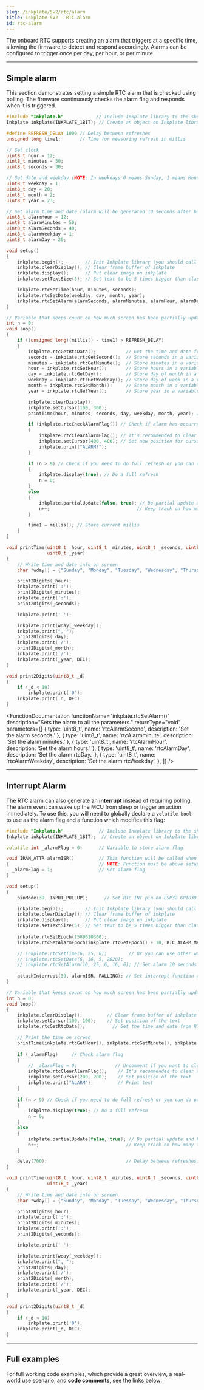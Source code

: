 ```yaml
---  
slug: /inkplate/5v2/rtc/alarm  
title: Inkplate 5V2 – RTC alarm
id: rtc-alarm  
---  
```


The onboard RTC supports creating an alarm that triggers at a specific time, allowing the firmware to detect and respond accordingly. Alarms can be configured to trigger once per day, per hour, or per minute.

---  

## Simple alarm

This section demonstrates setting a simple RTC alarm that is checked using polling. The firmware continuously checks the alarm flag and responds when it is triggered.

```cpp
#include "Inkplate.h"            // Include Inkplate library to the sketch
Inkplate inkplate(INKPLATE_1BIT); // Create an object on Inkplate library and also set library into 1-bit mode (BW)

#define REFRESH_DELAY 1000 // Delay between refreshes
unsigned long time1;       // Time for measuring refresh in millis

// Set clock
uint8_t hour = 12;
uint8_t minutes = 50;
uint8_t seconds = 30;

// Set date and weekday (NOTE: In weekdays 0 means Sunday, 1 means Monday, ...)
uint8_t weekday = 1;
uint8_t day = 20;
uint8_t month = 2;
uint8_t year = 23;

// Set alarm time and date (alarm will be generated 10 seconds after board power up)
uint8_t alarmHour = 12;
uint8_t alarmMinutes = 50;
uint8_t alarmSeconds = 40;
uint8_t alarmWeekday = 1;
uint8_t alarmDay = 20;

void setup()
{
    inkplate.begin();        // Init Inkplate library (you should call this function ONLY ONCE)
    inkplate.clearDisplay(); // Clear frame buffer of inkplate
    inkplate.display();      // Put clear image on inkplate
    inkplate.setTextSize(5); // Set text to be 5 times bigger than classic 5x7 px text

    inkplate.rtcSetTime(hour, minutes, seconds);                                         // Send time to RTC
    inkplate.rtcSetDate(weekday, day, month, year);                                      // Send date to RTC
    inkplate.rtcSetAlarm(alarmSeconds, alarmMinutes, alarmHour, alarmDay, alarmWeekday); // Set alarm
}

// Variable that keeps count on how much screen has been partially updated
int n = 0;
void loop()
{
    if ((unsigned long)(millis() - time1) > REFRESH_DELAY)
    {
        inkplate.rtcGetRtcData();           // Get the time and date from RTC
        seconds = inkplate.rtcGetSecond();  // Store seconds in a variable
        minutes = inkplate.rtcGetMinute();  // Store minutes in a variable
        hour = inkplate.rtcGetHour();       // Store hours in a variable
        day = inkplate.rtcGetDay();         // Store day of month in a variable
        weekday = inkplate.rtcGetWeekday(); // Store day of week in a variable
        month = inkplate.rtcGetMonth();     // Store month in a variable
        year = inkplate.rtcGetYear();       // Store year in a variable

        inkplate.clearDisplay();                                       // Clear content in frame buffer
        inkplate.setCursor(100, 300);                                  // Set position of the text
        printTime(hour, minutes, seconds, day, weekday, month, year); // Print the time on screen

        if (inkplate.rtcCheckAlarmFlag()) // Check if alarm has occurred
        {
            inkplate.rtcClearAlarmFlag(); // It's recommended to clear alarm flag after alarm has occurred
            inkplate.setCursor(400, 400); // Set new position for cursor
            inkplate.print("ALARM!");
        }

        if (n > 9) // Check if you need to do full refresh or you can do partial update
        {
            inkplate.display(true); // Do a full refresh
            n = 0;
        }
        else
        {
            inkplate.partialUpdate(false, true); // Do partial update and keep e-papr power supply on
            n++;                                // Keep track on how many times screen has been partially updated
        }

        time1 = millis(); // Store current millis
    }
}

void printTime(uint8_t _hour, uint8_t _minutes, uint8_t _seconds, uint8_t _day, uint8_t _weekday, uint16_t _month,
               uint8_t _year)
{
    // Write time and date info on screen
    char *wday[] = {"Sunday", "Monday", "Tuesday", "Wednesday", "Thursday", "Friday", "Saturday"};

    print2Digits(_hour);
    inkplate.print(':');
    print2Digits(_minutes);
    inkplate.print(':');
    print2Digits(_seconds);

    inkplate.print(' ');

    inkplate.print(wday[_weekday]);
    inkplate.print(", ");
    print2Digits(_day);
    inkplate.print('/');
    print2Digits(_month);
    inkplate.print('/');
    inkplate.print(_year, DEC);
}

void print2Digits(uint8_t _d)
{
    if (_d < 10)
        inkplate.print('0');
    inkplate.print(_d, DEC);
}
```

<FunctionDocumentation
    functionName="inkplate.rtcSetAlarm()"
    description="Sets the alarm to all the parameters."
    returnType="void"
    parameters={[ 
    { type: 'uint8_t', name: 'rtcAlarmSecond', description: 'Set the alarm seconds.' },
    { type: 'uint8_t', name: 'rtcAlarmminute', description: 'Set the alarm minutes.' },
    { type: 'uint8_t', name: 'rtcAlarmHour', description: 'Set the alarm hours.' },
    { type: 'uint8_t', name: 'rtcAlarmDay', description: 'Set the alarm rtcDay.' },
    { type: 'uint8_t', name: 'rtcAlarmWeekday', description: 'Set the alarm rtcWeekday.' },
    ]}
 />

<FunctionDocumentation
  functionName="inkplate.rtcCheckAlarmFlag()"
  description="Checks if the alarm flag is on"
  returnDescription="Returns true if the alarm flag is on"
  returnType="bool"
/>

---  

## Interrupt Alarm
The RTC alarm can also generate an **interrupt** instead of requiring polling. The alarm event can wake up the MCU from sleep or trigger an action immediately. To use this, you will need to globally declare a `volatile bool` to use as the alarm flag and a function which modifies this flag:

```cpp
#include "Inkplate.h"             // Include Inkplate library to the sketch
Inkplate inkplate(INKPLATE_1BIT);  // Create an object on Inkplate library and also set library into 1-bit mode (BW)

volatile int _alarmFlag = 0;      // Variable to store alarm flag

void IRAM_ATTR alarmISR()         // This function will be called when alarm interrupt event happens
{                                 // NOTE: Function must be above setup() and loop()!
  _alarmFlag = 1;                 // Set alarm flag
}

void setup()
{
    pinMode(39, INPUT_PULLUP);      // Set RTC INT pin on ESP32 GPIO39 as input with pullup resistor enabled

    inkplate.begin();        // Init Inkplate library (you should call this function ONLY ONCE)
    inkplate.clearDisplay(); // Clear frame buffer of inkplate
    inkplate.display();      // Put clear image on inkplate
    inkplate.setTextSize(5); // Set text to be 5 times bigger than classic 5x7 px text
  
    inkplate.rtcSetEpoch(1589610300);
    inkplate.rtcSetAlarmEpoch(inkplate.rtcGetEpoch() + 10, RTC_ALARM_MATCH_DHHMMSS);

    // inkplate.rtcSetTime(6, 25, 0);        // Or you can use other way to set the time and date
    // inkplate.rtcSetDate(6, 16, 5, 2020);
    // inkplate.rtcSetAlarm(10, 25, 6, 16, 6); // Set alarm 10 seconds from now
  
    attachInterrupt(39, alarmISR, FALLING); // Set interrupt function and interrupt mode
}

// Variable that keeps count on how much screen has been partially updated
int n = 0;
void loop()
{
    inkplate.clearDisplay();         // Clear frame buffer of inkplate
    inkplate.setCursor(100, 100);    // Set position of the text
    inkplate.rtcGetRtcData();          // Get the time and date from RTC

    // Print the time on screen
    printTime(inkplate.rtcGetHour(), inkplate.rtcGetMinute(), inkplate.rtcGetSecond(), inkplate.rtcGetDay(), inkplate.rtcGetWeekday(), inkplate.rtcGetMonth(), inkplate.rtcGetYear());
    
    if (_alarmFlag)     // Check alarm flag
    {
        // _alarmFlag = 0;              // Uncomment if you want to clear this flag
        inkplate.rtcClearAlarmFlag();    // It's recommended to clear alarm flag after alarm has occurred
        inkplate.setCursor(200, 200);    // Set position of the text
        inkplate.print("ALARM");         // Print text
    }
    
    if (n > 9) // Check if you need to do full refresh or you can do partial update
    {
        inkplate.display(true); // Do a full refresh
        n = 0;
    }
    else
    {
        inkplate.partialUpdate(false, true); // Do partial update and keep e-papr power supply on
        n++;                                // Keep track on how many times screen has been partially updated
    }

    delay(700);                             // Delay between refreshes.
}

void printTime(uint8_t _hour, uint8_t _minutes, uint8_t _seconds, uint8_t _day, uint8_t _weekday, uint8_t _month,
               uint16_t _year)
{
    // Write time and date info on screen
    char *wday[] = {"Sunday", "Monday", "Tuesday", "Wednesday", "Thursday", "Friday", "Saturday"};

    print2Digits(_hour);
    inkplate.print(':');
    print2Digits(_minutes);
    inkplate.print(':');
    print2Digits(_seconds);

    inkplate.print(' ');

    inkplate.print(wday[_weekday]);
    inkplate.print(", ");
    print2Digits(_day);
    inkplate.print('/');
    print2Digits(_month);
    inkplate.print('/');
    inkplate.print(_year, DEC);
}

void print2Digits(uint8_t _d)
{
    if (_d < 10)
        inkplate.print('0');
    inkplate.print(_d, DEC);
}
```

---  

## Full examples

For full working code examples, which provide a great overview, a real-world use scenario, and **code comments**, see the links below:

<QuickLink 
  title="Inkplate5V2_RTC_Simple.ino" 
  description="This example will show how to set time and date, how to read time, and how to print time on Inkplate using partial updates."
  url="https://github.com/SolderedElectronics/Inkplate-Arduino-library/blob/master/examples/Inkplate5V2/Advanced/RTC/Inkplate5V2_RTC_Simple/Inkplate5V2_RTC_Simple.ino" 
/>

<QuickLink 
  title="Inkplate5V2_RTC_Interrupt_Alarm.ino" 
  description="This example will show how to set time and date, how to set up an alarm, how to read time, how to print time on Inkplate using partial updates, and how to handle an interrupt."
  url="https://github.com/SolderedElectronics/Inkplate-Arduino-library/blob/master/examples/Inkplate5V2/Advanced/RTC/Inkplate5V2_RTC_Interrupt_Alarm/Inkplate5V2_RTC_Interrupt_Alarm.ino" 
/>
